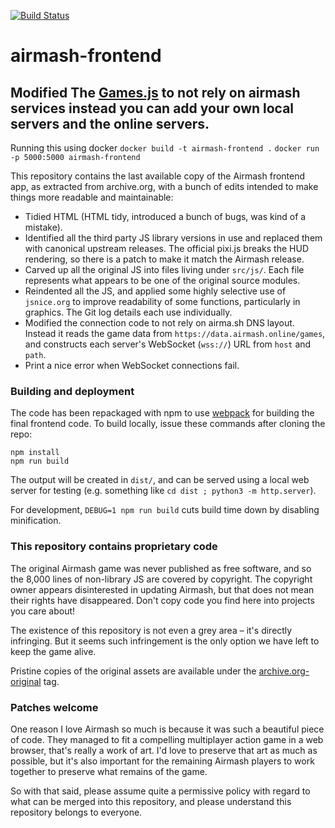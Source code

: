 [![Build Status](https://dev.azure.com/airmash/airmash/_apis/build/status/airmash-refugees.airmash-frontend?branchName=master)](https://dev.azure.com/airmash/airmash/_build/latest?definitionId=2&branchName=master)

# airmash-frontend

## Modified The [Games.js](https://github.com/Monarchsung/airmash-frontend/blob/ebc021ba49a2890fa3e60e4a72f5505cff1b63d9/src/js/Games.js#L45-L138) to not rely on airmash services instead you can add your own local servers and the online servers. 

Running this using docker 
``docker build -t airmash-frontend .``
``docker run -p 5000:5000 airmash-frontend``

This repository contains the last available copy of the Airmash frontend app,
as extracted from archive.org, with a bunch of edits intended to make things
more readable and maintainable:

- Tidied HTML (HTML tidy, introduced a bunch of bugs, was kind of a mistake).
- Identified all the third party JS library versions in use and replaced them
  with canonical upstream releases. The official pixi.js breaks the HUD 
  rendering, so there is a patch to make it match the Airmash release.
- Carved up all the original JS into files living under ``src/js/``. Each file
  represents what appears to be one of the original source modules.
- Reindented all the JS, and applied some highly selective use of
  ``jsnice.org`` to improve readability of some functions, particularly in
  graphics. The Git log details each use individually.
- Modified the connection code to not rely on airma.sh DNS layout. Instead
  it reads the game data from `https://data.airmash.online/games`, and constructs
  each server's WebSocket (`wss://`) URL from ``host`` and ``path``.
- Print a nice error when WebSocket connections fail.

### Building and deployment

The code has been repackaged with npm to use [webpack](https://webpack.js.org/) for
building the final frontend code. To build locally, issue these commands after cloning
the repo:

```
npm install
npm run build
```

The output will be created in `dist/`, and can be served using a local web server for testing (e.g. something like `cd dist ; python3 -m http.server`).

For development, ``DEBUG=1 npm run build`` cuts build time down by disabling minification.

### This repository contains proprietary code

The original Airmash game was never published as free software, and so the
8,000 lines of non-library JS are covered by copyright. The copyright owner
appears disinterested in updating Airmash, but that does not mean their rights
have disappeared. Don't copy code you find here into projects you care about!

The existence of this repository is not even a grey area – it's directly
infringing. But it seems such infringement is the only option we have left to
keep the game alive.

Pristine copies of the original assets are available under the
[archive.org-original](https://github.com/airmash-refugees/airmash-frontend/tree/archive.org-original)
tag.

### Patches welcome

One reason I love Airmash so much is because it was such a beautiful piece of
code. They managed to fit a compelling multiplayer action game in a web
browser, that's really a work of art. I'd love to preserve that art as much as
possible, but it's also important for the remaining Airmash players to work
together to preserve what remains of the game.

So with that said, please assume quite a permissive policy with regard to what
can be merged into this repository, and please understand this repository
belongs to everyone.


